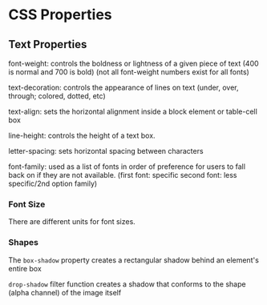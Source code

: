 # CSS Properties

## Text Properties

font-weight: controls the boldness or lightness of a given piece of text (400 is normal and 700 is bold) (not all font-weight numbers exist for all fonts)

text-decoration: controls the appearance of lines on text (under, over, through; colored, dotted, etc)

text-align: sets the horizontal alignment inside a block element or table-cell box

line-height: controls the height of a text box.

letter-spacing: sets horizontal spacing between characters

font-family: used as a list of fonts in order of preference for users to fall back on if they are not available.
(first font: specific
second font: less specific/2nd option
family)

### Font Size

There are different units for font sizes.

### Shapes

The `box-shadow` property creates a rectangular shadow behind an element's entire box

`drop-shadow` filter function creates a shadow that conforms to the shape (alpha channel) of the image itself